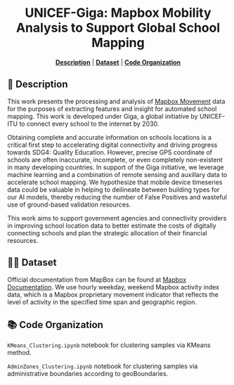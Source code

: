 <div align="center">

# UNICEF-Giga: Mapbox Mobility Analysis to Support Global School Mapping

<p>
<b><a href="#-description">Description</a></b>
|
<b><a href="#-dataset">Dataset</a></b>
|
<b><a href="#-code-organization">Code Organization</a></b>
</p>

</div>

## 📄 Description
This work presents the processing and analysis of [Mapbox Movement](https://docs.mapbox.com/data/movement/guides/) data for the purposes of extracting features and insight for automated school mapping. This work is developed under Giga, a global initiative by UNICEF-ITU to connect every school to the internet by 2030.

Obtaining complete and accurate information on schools locations is a critical first step to accelerating digital connectivity and driving progress towards SDG4: Quality Education. However, precise GPS coordinate of schools are often inaccurate, incomplete, or even completely non-existent in many developing countries.  In support of the Giga initiative, we leverage machine learning and a combination of remote sensing and auxillary data to accelerate school mapping. We hypothesize that mobile device timeseries data could be valuable in helping to deilineate between building types for our AI models, thereby reducing the number of False Positives and wasteful use of ground-based validation resources.

This work aims to support government agencies and connectivity providers in improving school location data to better estimate the costs of digitally connecting schools and plan the strategic allocation of their financial resources.

<p>

## 🚶‍♀️ Dataset
Official documentation from MapBox can be found at [Mapbox Documentation](https://docs.mapbox.com/). We use hourly weekday, weekend Mapbox activity index data, which is a Mapbox proprietary movement indicator that reflects the level of activity in the specified time span and geographic region.


## 📚 Code Organization
`KMeans_Clustering.ipynb` notebook for clustering samples via KMeans method.

`AdminZones_Clustering.ipynb` notebook for clustering samples via administrative boundaries according to geoBoundaries.

